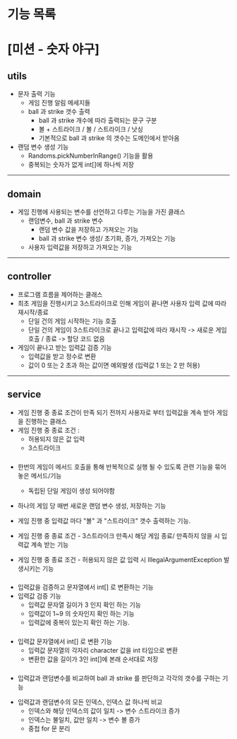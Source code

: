 # 기능 목록 
# [미션 - 숫자 야구]

## utils
- 문자 출력 기능
  - 게임 진행 알림 메세지들
  - ball 과 strike 갯수 출력
    - ball 과 strike 개수에 따라 출력되는 문구 구분
    - 볼 + 스트라이크 / 볼 / 스트라이크 / 낫싱 
    - 기본적으로 ball 과 strike 의 갯수는 도메인에서 받아옴
- 랜덤 변수 생성 기능
  - Randoms.pickNumberInRange() 기능을 활용
  - 중복되는 숫자가 없게 int[]에 하나씩 저장
  
---
## domain
- 게임 진행에 사용되는 변수를 선언하고 다루는 기능을 가진 클래스
  - 랜덤변수, ball 과 strike 변수
    - 랜덤 변수 값을 저장하고 가져오는 기능
    - ball 과 strike 변수 생성/ 초기화, 증가, 가져오는 기능
  - 사용자 입력값을 저장하고 가져오는 기능
---

## controller
- 프로그램 흐름을 제어하는 클래스
- 최초 게임을 진행시키고 3스트라이크로 인해 게임이 끝나면 사용자 입력 값에 따라 재시작/종료
  - 단일 건의 게임 시작하는 기능 호출
  - 단일 건의 게임이 3스트라이크로 끝나고 입력값에 따라 재시작 -> 새로운 게임 호출 / 종료 -> 할당 코드 없음
- 게임이 끝나고 받는 입력값 검증 기능
   - 입력값을 받고 정수로 변환
   - 값이 0 또는 2 초과 하는 값이면 예외발생 (입력값 1 또는 2 만 허용)
  
---

## service
- 게임 진행 중 종료 조건이 만족 되기 전까지 사용자로 부터 입력값을 계속 받아 게임을 진행하는 클래스
- 게임 진행 중 종료 조건 :
  - 허용되지 않은 값 입력
  - 3스트라이크
###
- 한번의 게임이 메서드 호출을 통해 반복적으로 실행 될 수 있도록 관련 기능을 묶어 놓은 메서드/기능
  - 독립된 단일 게임이 생성 되어야함
- 하나의 게임 당 매번 새로운 랜덤 변수 생성, 저장하는 기능
- 게임 진행 중 입력값 마다 "볼" 과 "스트라이크" 갯수 출력하는 기능. 
- 게임 진행 중 종료 조건 - 3스트라이크 만족시 해당 게임 종료/ 만족하지 않을 시 입력값 계속 받는 기능

- 게임 진행 중 종료 조건 - 허용되지 않은 값 입력 시 IllegalArgumentException 발생시키는 기능
###

- 입력값을 검증하고 문자열에서 int[] 로 변환하는 기능
- 입력값 검증 기능
  - 입력값 문자열 길이가 3 인지 확인 하는 기능
  - 입력값이 1~9 의 숫자인지 확인 하는 기능
  - 입력값에 중복이 있는지 확인 하는 기능.
###

- 입력값 문자열에서 int[] 로 변환 기능
  - 입력값 문자열의 각자리 character 값을 int 타입으로 변환
  - 변환한 값을 길이가 3인 int[]에 본래 순서대로 저장 

###
* 입력값과 랜덤변수를 비교하여 ball 과 strike 를 판단하고 각각의 갯수를 구하는 기능
- 입력값과 랜덤변수의 모든 인덱스, 인덱스 값 하나씩 비교
  - 인덱스와 해당 인덱스의 값이 일치 -> 변수 스트라이크 증가
  - 인덱스는 불일치, 값만 일치 -> 변수 볼 증가
  - 중첩 for 문 분리